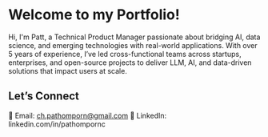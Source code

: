 # Welcome to my Portfolio!

Hi, I'm Patt, a Technical Product Manager passionate about bridging AI, data science, and emerging technologies with real-world applications. With over 5 years of experience, I’ve led cross-functional teams across startups, enterprises, and open-source projects to deliver LLM, AI, and data-driven solutions that impact users at scale.

## Let’s Connect
📧 Email: ch.pathomporn@gmail.com
🔗 LinkedIn: linkedin.com/in/pathompornc
